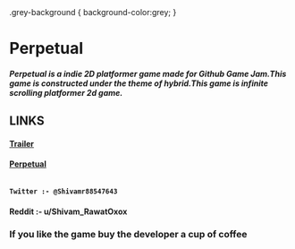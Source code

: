  </style>
 .grey-background {
    background-color:grey;
  }
</style>

<h1>Perpetual</h1>
<h5>Perpetual is a indie 2D platformer game made for Github Game Jam.This game is constructed under the theme of hybrid.This game is infinite scrolling platformer 2d game.</h5>

<h2>LINKS</h2>
  <h4><a href="https://www.youtube.com/watch?v=NqquNpDMs8c">Trailer</a></h4>
  <h4><a href="https://shivam-rawat-0l.itch.io/perpetual">Perpetual</a></h4>
<h4 class="grey-background">
<code>
Twitter :- @Shivamr88547643</code></h4><h4>
Reddit :- u/Shivam_RawatOxox
</h4>


<h3>If you like the game buy the developer a cup of coffee</h3>
